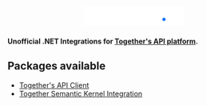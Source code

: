 <p align="center">
    <img src="./Assets/together.svg" width="200" />
</p>

#### Unofficial .NET Integrations for [Together's API platform](https://www.together.ai/).

## Packages available
* [Together's API Client](./Together.AI/README.md)
* [Together Semantic Kernel Integration](./Together.AI.SemanticKernel/README.md)
